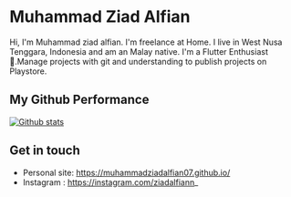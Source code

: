 # Muhammad Ziad Alfian

Hi, I'm Muhammad ziad alfian. I'm freelance at Home. I live in West Nusa Tenggara, Indonesia and am an Malay native. I'm a Flutter Enthusiast💖.Manage projects with git and understanding to publish projects on Playstore.

## My Github Performance

[![Github stats](https://github-readme-stats.vercel.app/api?username=muhammadziadalfian07&show_icons=true&include_all_commits=true)](https://github.com/muhammadziadalfian07/github-readme-stats)

## Get in touch

- Personal site: https://muhammadziadalfian07.github.io/
- Instagram : https://instagram.com/ziadalfiann_
